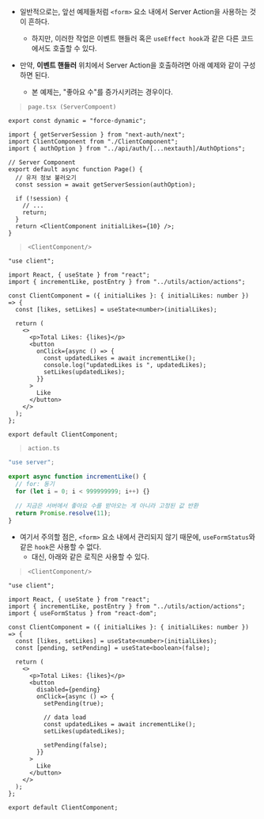 
- 일반적으로는, 앞선 예제들처럼 `<form>` 요소 내에서 Server Action을 사용하는 것이 흔하다.
	- 하지만, 이러한 작업은 이벤트 핸들러 혹은 `useEffect hook`과 같은 다른 코드에서도 호출할 수 있다.

- 만약, **이벤트 핸들러** 위치에서 Server Action을 호출하려면 아래 예제와 같이 구성하면 된다. 
	- 본 예제는, "좋아요 수"를 증가시키려는 경우이다.

> `page.tsx (ServerCompoent)`
```tsx
export const dynamic = "force-dynamic";

import { getServerSession } from "next-auth/next";
import ClientComponent from "./ClientComponent";
import { authOption } from "../api/auth/[...nextauth]/AuthOptions";
  
// Server Component
export default async function Page() {
  // 유저 정보 불러오기
  const session = await getServerSession(authOption);

  if (!session) {
    // ...
    return;
  }
  return <ClientComponent initialLikes={10} />;
}
```


> `<ClientComponent/>`
```tsx
"use client";

import React, { useState } from "react";
import { incrementLike, postEntry } from "../utils/action/actions";

const ClientComponent = ({ initialLikes }: { initialLikes: number }) => {
  const [likes, setLikes] = useState<number>(initialLikes);

  return (
    <>
      <p>Total Likes: {likes}</p>
      <button
        onClick={async () => {
          const updatedLikes = await incrementLike();
          console.log("updatedLikes is ", updatedLikes);
          setLikes(updatedLikes);
        }}
      >
        Like
      </button>
    </>
  );
};

export default ClientComponent;

```

> `action.ts`
```ts
"use server";

export async function incrementLike() {
  // for: 동기
  for (let i = 0; i < 999999999; i++) {}
  
  // 지금은 서버에서 좋아요 수를 받아오는 게 아니라 고정된 값 반환
  return Promise.resolve(11);
}
```

- 여기서 주의할 점은, `<form>` 요소 내에서 관리되지 않기 때문에, `useFormStatus`와 같은 `hook`은 사용할 수 없다.
	- 대신, 아래와 같은 로직은 사용할 수 있다.

> `<ClientComponent/>`
```tsx
"use client";

import React, { useState } from "react";
import { incrementLike, postEntry } from "../utils/action/actions";
import { useFormStatus } from "react-dom";

const ClientComponent = ({ initialLikes }: { initialLikes: number }) => {
  const [likes, setLikes] = useState<number>(initialLikes);
  const [pending, setPending] = useState<boolean>(false);

  return (
    <>
      <p>Total Likes: {likes}</p>
      <button
        disabled={pending}
        onClick={async () => {
          setPending(true);

          // data load
          const updatedLikes = await incrementLike();
          setLikes(updatedLikes);

          setPending(false);
        }}
      >
        Like
      </button>
    </>
  );
};

export default ClientComponent;
```